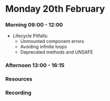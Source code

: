 # Monday 20th February

### Morning 09:00 - 12:00
- Lifecycle Pitfalls:
  - Unmounted component errors
  - Avoiding infinite loops
  - Deprecated methods and UNSAFE


### Afternoon 13:00 - 16:15



### Resources



### Recording
